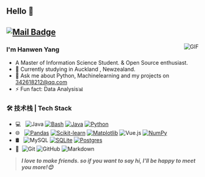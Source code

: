 ## Hello  👋
[![Mail Badge](https://img.shields.io/badge/-danielyannng@gmail.com-c14438?style=flat&logo=Gmail&logoColor=white&link=mailto:danielyannng@gmail.com)](mailto:danielyannng@gmail.com)
---
<img align="right" alt="GIF" src="https://raw.githubusercontent.com/JoeyBling/JoeyBling/master/pic/pusheencode.gif" />

### I'm Hanwen Yang

- A Master of Information Science Student. & Open Source enthusiast.
- 🌱 Currently studying in Auckland , Newzealand.
- 💬 Ask me about Python, Machinelearning and my projects on [342618212@qq.com](mailto:2434387555@qq.com)
- ⚡ Fun fact: Data Analysis📊

### 🛠 技术栈 | Tech Stack

- 💻 &#160; ![Java](https://img.shields.io/badge/-Java-333333?style=flat&logo=Java&logoColor=007396)
[![Bash](https://img.shields.io/badge/Bash-4EAA25?logo=gnubash&logoColor=fff)](#)
[![Java](https://img.shields.io/badge/Java-%23ED8B00.svg?logo=openjdk&logoColor=white)](#)
[![Python](https://img.shields.io/badge/Python-3776AB?logo=python&logoColor=fff)](#)
- 🌐 &#160; [![Pandas](https://img.shields.io/badge/Pandas-150458?logo=pandas&logoColor=fff)](#)
[![Scikit-learn](https://img.shields.io/badge/-scikit--learn-%23F7931E?logo=scikit-learn&logoColor=white)](#)
[![Matplotlib](https://custom-icon-badges.demolab.com/badge/Matplotlib-71D291?logo=matplotlib&logoColor=fff)](#)
![Vue.js](https://img.shields.io/badge/-VueJS-333333?style=flat&logo=Vue.js)
[![NumPy](https://img.shields.io/badge/NumPy-4DABCF?logo=numpy&logoColor=fff)](#)
- 🛢 &#160; ![MySQL](https://img.shields.io/badge/-MySQL-333333?style=flat&logo=mysql)
[![SQLite](https://img.shields.io/badge/SQLite-%2307405e.svg?logo=sqlite&logoColor=white)](#)
[![Postgres](https://img.shields.io/badge/Postgres-%23316192.svg?logo=postgresql&logoColor=white)](#)
- 🔧 &#160;![Git](https://img.shields.io/badge/-Git-333333?style=flat&logo=git)
![GitHub](https://img.shields.io/badge/-GitHub-333333?style=flat&logo=github)
![Markdown](https://img.shields.io/badge/-Markdown-333333?style=flat&logo=markdown)


> ***I love to make friends. so if you want to say hi, I'll be happy to meet you more!😊***
